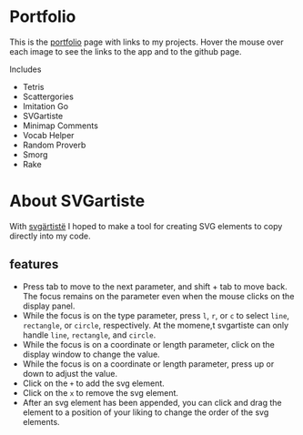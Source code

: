 # Portfolio

This is the [portfolio](https://joooons.github.io/) page with links to my projects.
Hover the mouse over each image to see the links to the app and to the github page.

Includes

- Tetris
- Scattergories
- Imitation Go
- SVGartiste
- Minimap Comments
- Vocab Helper
- Random Proverb
- Smorg
- Rake

# About SVGartiste

With [svgärtistë](https://joooons.github.io/svgartiste) I hoped to make a tool for creating SVG elements to copy directly into my code.

## features

- Press tab to move to the next parameter, and shift + tab to move back. The focus remains on the parameter even when the mouse clicks on the display panel.
- While the focus is on the type parameter, press `l`, `r`, or `c` to select `line`, `rectangle`, or `circle`, respectively. At the momene,t svgartiste can only handle `line`, `rectangle`, and `circle`.
- While the focus is on a coordinate or length parameter, click on the display window to change the value.
- While the focus is on a coordinate or length parameter, press up or down to adjust the value.
- Click on the `+` to add the svg element.
- Click on the `x` to remove the svg element.
- After an svg element has been appended, you can click and drag the element to a position of your liking to change the order of the svg elements.
